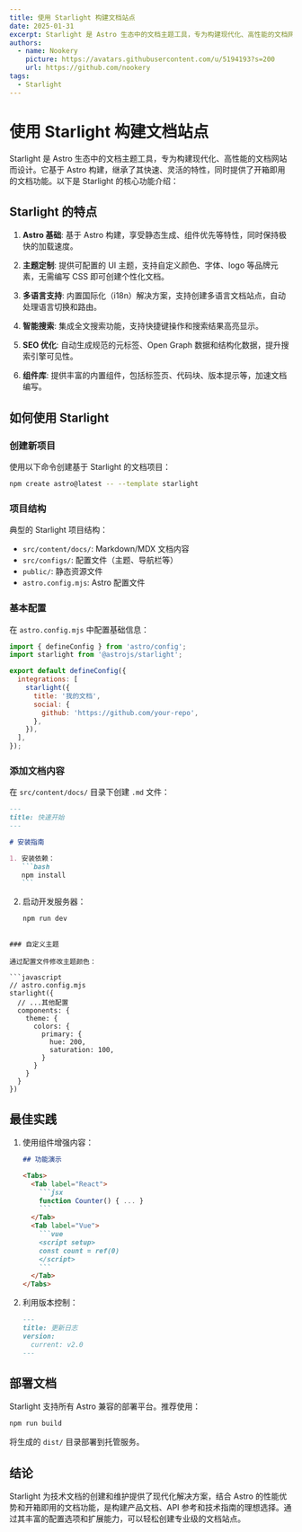 ```yaml
---
title: 使用 Starlight 构建文档站点
date: 2025-01-31
excerpt: Starlight 是 Astro 生态中的文档主题工具，专为构建现代化、高性能的文档网站而设计。它基于 Astro 构建，继承了其快速、灵活的特性，同时提供了开箱即用的文档功能。
authors:
  - name: Nookery
    picture: https://avatars.githubusercontent.com/u/5194193?s=200
    url: https://github.com/nookery
tags:
  - Starlight
---
```


# 使用 Starlight 构建文档站点

Starlight 是 Astro 生态中的文档主题工具，专为构建现代化、高性能的文档网站而设计。它基于 Astro 构建，继承了其快速、灵活的特性，同时提供了开箱即用的文档功能。以下是 Starlight 的核心功能介绍：

## Starlight 的特点

1. **Astro 基础**: 基于 Astro 构建，享受静态生成、组件优先等特性，同时保持极快的加载速度。

2. **主题定制**: 提供可配置的 UI 主题，支持自定义颜色、字体、logo 等品牌元素，无需编写 CSS 即可创建个性化文档。

3. **多语言支持**: 内置国际化（i18n）解决方案，支持创建多语言文档站点，自动处理语言切换和路由。

4. **智能搜索**: 集成全文搜索功能，支持快捷键操作和搜索结果高亮显示。

5. **SEO 优化**: 自动生成规范的元标签、Open Graph 数据和结构化数据，提升搜索引擎可见性。

6. **组件库**: 提供丰富的内置组件，包括标签页、代码块、版本提示等，加速文档编写。

## 如何使用 Starlight

### 创建新项目

使用以下命令创建基于 Starlight 的文档项目：

```bash
npm create astro@latest -- --template starlight
```

### 项目结构

典型的 Starlight 项目结构：

- `src/content/docs/`: Markdown/MDX 文档内容
- `src/configs/`: 配置文件（主题、导航栏等）
- `public/`: 静态资源文件
- `astro.config.mjs`: Astro 配置文件

### 基本配置

在 `astro.config.mjs` 中配置基础信息：

```javascript
import { defineConfig } from 'astro/config';
import starlight from '@astrojs/starlight';

export default defineConfig({
  integrations: [
    starlight({
      title: '我的文档',
      social: {
        github: 'https://github.com/your-repo',
      },
    }),
  ],
});
```

### 添加文档内容

在 `src/content/docs/` 目录下创建 `.md` 文件：

````markdown
---
title: 快速开始
---

# 安装指南

1. 安装依赖：
   ```bash
   npm install
   ```
````

2. 启动开发服务器：
   ```bash
   npm run dev
   ```

````

### 自定义主题

通过配置文件修改主题颜色：

```javascript
// astro.config.mjs
starlight({
  // ...其他配置
  components: {
    theme: {
      colors: {
        primary: {
          hue: 200,
          saturation: 100,
        }
      }
    }
  }
})
````

## 最佳实践

1. 使用组件增强内容：

   ````markdown
   ## 功能演示

   <Tabs>
     <Tab label="React">
       ```jsx
       function Counter() { ... }
       ```
     </Tab>
     <Tab label="Vue">
       ```vue
       <script setup>
       const count = ref(0)
       </script>
       ```
     </Tab>
   </Tabs>
   ````

2. 利用版本控制：
   ```markdown
   ---
   title: 更新日志
   version:
     current: v2.0
   ---
   ```

## 部署文档

Starlight 支持所有 Astro 兼容的部署平台。推荐使用：

```bash
npm run build
```

将生成的 `dist/` 目录部署到托管服务。

## 结论

Starlight 为技术文档的创建和维护提供了现代化解决方案，结合 Astro 的性能优势和开箱即用的文档功能，是构建产品文档、API 参考和技术指南的理想选择。通过其丰富的配置选项和扩展能力，可以轻松创建专业级的文档站点。
